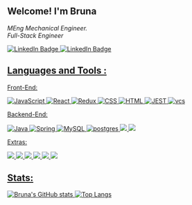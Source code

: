 <h2> Welcome! I'm Bruna </h2>
<!-- <img 
  align='right' 
  src="https://media.giphy.com/media/Uij3XZvlPkHjMDCz1w/giphy.gif" 
  width="230"
> -->

<p>
  <em>
  MEng Mechanical Engineer.
  </br>
  Full-Stack Engineer
  </em>
</p>
<div>
<a href="https://www.linkedin.com/in/bruna-moura-0b46b8120/">
    <img 
      src="https://img.shields.io/badge/-brunamoura-black?style=round-square&logo=Linkedin&logoColor=white" 
      alt="LinkedIn Badge"
/>
<a href="https://github.com/BBGMoura">
<img 
    src="https://img.shields.io/github/followers/BBGMoura?label=follow&style=social" 
    alt="LinkedIn Badge"/>
</div>

<!--
<h2></h2>

 <b> A little more about me ... </b>
- <img src="https://media.giphy.com/media/WUlplcMpOCEmTGBtBW/giphy.gif" width="30">  I'm currently working on <b>booking-system </b>
- <img src="https://media.giphy.com/media/LpiVeIRgrqVsZJpM5H/giphy.gif" width="30">  I’m currently learning <b> SpringBoot & JPA </b>
- <img src="https://media.giphy.com/media/PHhaNieEvkHao/giphy.gif" width="30">  Always ready to collaborate on joint projects


-->

<h2 >
   Languages and Tools :
</h2>
  
Front-End:

  <div>
    <img src="https://img.shields.io/badge/JavaScript-F7DF1E?style=for-the-badge&logo=javascript&logoColor=black" title="JavaScript" alt="JavaScript" />
    <img src="https://img.shields.io/badge/react-%2320232a.svg?style=for-the-badge&logo=react&logoColor=%2361DAFB" title="React" alt="React"/>
    <img src="https://img.shields.io/badge/redux-%23593d88.svg?style=for-the-badge&logo=redux&logoColor=white" title="Redux" alt="Redux "/>
    <img src="https://img.shields.io/badge/CSS-1572B6?style=for-the-badge&logo=css3&logoColor=white"  title="CSS3" alt="CSS" />
    <img src="https://img.shields.io/badge/html5-%23E34F26.svg?style=for-the-badge&logo=html5&logoColor=white" title="HTML5" alt="HTML"/>
    <img src="https://img.shields.io/badge/-jest-%23C21325?style=for-the-badge&logo=jest&logoColor=white" title="JEST" alt="JEST"/>
    <img src="https://img.shields.io/badge/Visual%20Studio%20Code-0078d7.svg?style=for-the-badge&logo=visual-studio-code&logoColor=white" title="vcs" alt="vcs"/>
  </div>
  
Backend-End:
  
  <div>
    <img src="https://img.shields.io/badge/java-%23ED8B00.svg?style=for-the-badge&logo=openjdk&logoColor=white" title="Java" alt="Java"/>
    <img src="https://img.shields.io/badge/spring-%236DB33F.svg?style=for-the-badge&logo=spring&logoColor=white" title="Spring" alt="Spring" />
    <img src="https://img.shields.io/badge/mysql-%2300f.svg?style=for-the-badge&logo=mysql&logoColor=white" title="MySQL"  alt="MySQL" />
    <img src="https://img.shields.io/badge/postgres-%23316192.svg?style=for-the-badge&logo=postgresql&logoColor=white" title="postgres"  alt="postgres" />
    <img src="https://img.shields.io/badge/Maven-C71A36?style=for-the-badge&logo=Apache%20Maven&logoColor=white"/>
    <img src="https://img.shields.io/badge/IntelliJ-000000.svg?style=for-the-badge&logo=intellij-idea&logoColor=white"/>
  </div>

Extras:

 <div>
  <img src="https://img.shields.io/badge/Linux-FCC624?style=for-the-badge&logo=linux&logoColor=black" />
  <img src="https://img.shields.io/badge/PowerShell-%235391FE.svg?style=for-the-badge&logo=powershell&logoColor=white" />
    <img src="https://img.shields.io/badge/git-%23F05033.svg?style=for-the-badge&logo=git&logoColor=white" />
  <img src="https://img.shields.io/badge/-Arduino-00979D?style=for-the-badge&logo=Arduino&logoColor=white" />
  <img src="https://img.shields.io/badge/c++-%2300599C.svg?style=for-the-badge&logo=c%2B%2B&logoColor=white" />
  <img src="https://img.shields.io/badge/docker-%230db7ed.svg?style=for-the-badge&logo=docker&logoColor=white" />
 </div>

 <h2>
   Stats:
 </h2>
 
![Bruna's GitHub stats](https://github-readme-stats.vercel.app/api?username=BBGMoura&theme=dracula&show_icons=true)
![Top Langs](https://github-readme-stats.vercel.app/api/top-langs/?username=BBGMoura&hide=javscript&layout=compact&theme=dracula)

